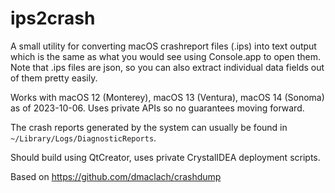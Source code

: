 # ips2crash

A small utility for converting macOS crashreport files (.ips) into text output which is the same as
what you would see using Console.app to open them. Note that .ips files are json, so you can also
extract individual data fields out of them pretty easily.

Works with macOS 12 (Monterey), macOS 13 (Ventura), macOS 14 (Sonoma) as of 2023-10-06. 
Uses private APIs so no guarantees moving forward.

The crash reports generated by the system can usually be found in 
`~/Library/Logs/DiagnosticReports`.

Should build using QtCreator, uses private CrystalIDEA deployment scripts.

Based on https://github.com/dmaclach/crashdump

